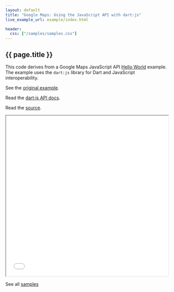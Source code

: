 ```yaml
---
layout: default
title: "Google Maps: Using the JavaScript API with dart:js"
live_example_url: example/index.html

header:
  css: ["/samples/samples.css"]
---
```


## {{ page.title }}

This code derives from a Google Maps JavaScript API
[Hello World]( https://developers.google.com/maps/documentation/javascript/tutorial#HelloWorld)
example. The example uses the `dart:js` library for Dart and JavaScript
interoperability.

See the
[original
example](https://developers.google.com/maps/documentation/javascript/examples/map-simple).

Read the [dart:js API
docs](http://api.dartlang.org/docs/releases/latest/dart_js.html).

Read the
[source](https://code.google.com/p/dart/source/browse/#svn%2Fbranches%2Fbleeding_edge%2Fdart%2Fsamples%2Fgoogle_maps).

<iframe class="running-app-frame"
        style="height:500px;width:100%;"
        src="{{page.live_example_url}}">
</iframe>

See all [samples](/samples/)
